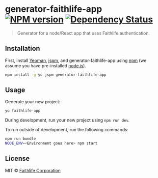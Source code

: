 # generator-faithlife-app [![NPM version][npm-image]][npm-url] [![Dependency Status][daviddm-image]][daviddm-url]
> Generator for a node/React app that uses Faithlife authentication.

## Installation

First, install [Yeoman](http://yeoman.io), [jspm](http://jspm.io/), and generator-faithlife-app using [npm](https://www.npmjs.com/) (we assume you have pre-installed [node.js](https://nodejs.org/)).

```bash
npm install -g yo jspm generator-faithlife-app
```

## Usage

Generate your new project:

```bash
yo faithlife-app
```

During development, run your new project using `npm run dev`.

To run outside of development, run the following commands:

```bash
npm run bundle
NODE_ENV=<Environment goes here> npm start
```

## License

MIT © [Faithlife Corporation]()


[npm-image]: https://badge.fury.io/js/generator-faithlife-app.svg
[npm-url]: https://npmjs.org/package/generator-faithlife-app
[daviddm-image]: https://david-dm.org/Faithlife/generator-faithlife-app.svg?theme=shields.io
[daviddm-url]: https://david-dm.org/Faithlife/generator-faithlife-app
